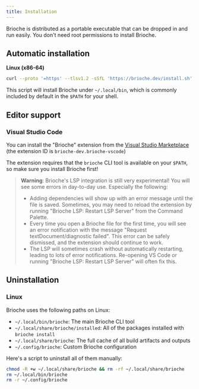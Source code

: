 ```yaml
---
title: Installation
---
```


Brioche is distributed as a portable executable that can be dropped in and run easily. You don't need root permissions to install Brioche.

## Automatic installation

**Linux (x86-64)**

```bash
curl --proto '=https' --tlsv1.2 -sSfL 'https://brioche.dev/install.sh' | bash
```

This script will install Brioche under `~/.local/bin`, which is commonly included by default in the `$PATH` for your shell.

## Editor support

### Visual Studio Code

You can install the "Brioche" extension from the [Visual Studio Marketplace](https://marketplace.visualstudio.com/items?itemName=brioche-dev.brioche-vscode) (the extension ID is `brioche-dev.brioche-vscode`)

The extension requires that the `brioche` CLI tool is available on your `$PATH`, so make sure you install Brioche first!

> **Warning**: Brioche's LSP integration is still very experimental! You will see some errors in day-to-day use. Especially the following:
>
> - Adding dependencies will show up with an error message until the file is saved. Sometimes, you may need to reload the extension by running "Brioche LSP: Restart LSP Server" from the Command Palette.
> - Every time you open a Brioche file for the first time, you will see an error notification with the message "Request textDocument/diagnostic failed". This error can be safely dismissed, and the extension should continue to work.
> - The LSP will sometimes crash without automatically restarting, leading to lots of error notifications. Re-opening VS Code or running "Brioche LSP: Restart LSP Server" will often fix this.

## Uninstallation

### Linux

Brioche uses the following paths on Linux:

- `~/.local/bin/brioche`: The main Brioche CLI tool
- `~/.local/share/brioche/installed`: All of the packages installed with `brioche install`
- `~/.local/share/brioche`: The full cache of all build artifacts and outputs
- `~/.config/brioche`: Custom Brioche configuration

Here's a script to uninstall all of them manually:

```sh
chmod -R +w ~/.local/share/brioche && rm -rf ~/.local/share/brioche
rm ~/.local/bin/brioche
rm -r ~/.config/brioche
```
